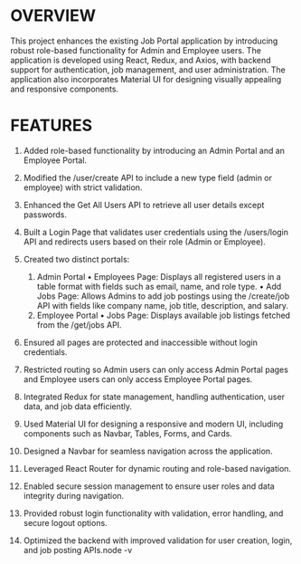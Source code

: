 # OVERVIEW 

This project enhances the existing Job Portal application by introducing robust role-based functionality for Admin and Employee users. The application is developed using React, Redux, and Axios, with backend support for authentication, job management, and user administration. The application also incorporates Material UI for designing visually appealing and responsive components.

# FEATURES

1.	Added role-based functionality by introducing an Admin Portal and an Employee Portal.
2.	Modified the /user/create API to include a new type field (admin or employee) with strict validation.
3.	Enhanced the Get All Users API to retrieve all user details except passwords.
4.	Built a Login Page that validates user credentials using the /users/login API and redirects users based on their role (Admin or   Employee).
5.	Created two distinct portals:
	1.	Admin Portal
	•	Employees Page: Displays all registered users in a table format with fields such as email, name, and role type.
	•	Add Jobs Page: Allows Admins to add job postings using the /create/job API with fields like company name, job title, description, and salary.
	2.	Employee Portal
	•	Jobs Page: Displays available job listings fetched from the /get/jobs API.

6.	Ensured all pages are protected and inaccessible without login credentials.
7.	Restricted routing so Admin users can only access Admin Portal pages and Employee users can only access Employee Portal pages.
8.	Integrated Redux for state management, handling authentication, user data, and job data efficiently.
9.	Used Material UI for designing a responsive and modern UI, including components such as Navbar, Tables, Forms, and Cards.
10. Designed a Navbar for seamless navigation across the application.
11. Leveraged React Router for dynamic routing and role-based navigation.
12. Enabled secure session management to ensure user roles and data integrity during navigation.
13. Provided robust login functionality with validation, error handling, and secure logout options.
14. Optimized the backend with improved validation for user creation, login, and job posting APIs.node -v
